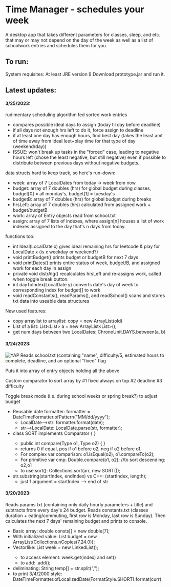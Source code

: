 # Time Manager - schedules your week
A desktop app that takes different parameters for classes, sleep, and etc. that may or may not depend on the day of the week as well as a list of schoolwork entries and schedules them for you.

## To run:
System requisites: At least JRE version 9
Download prototype.jar and run it.

## Latest updates:
#### 3/25/2023:
rudimentary scheduling algorithm fed sorted work entries
- compares possible ideal days to assign (today til day before deadline)
- if all days not enough hrs left to do it, force assign to deadline
- if at least one day has enough hours, find best day (takes the least amt of time away from ideal leet+play time for that type of day (weekend/day))
- ISSUE: won't break up tasks in the "forced" case, leading to negative hours left (chose the least negative, but still negative) even if possible to distribute between previous days without negative budgets.

data structs hard to keep track, so here's run-down:
- week: array of 7 LocalDates from today -> week from now
- budget: array of 7 doubles (hrs) for global budget during classes, budget[0] = all monday's, budget[1] = tuesday's
- budgetB: array of 7 doubles (hrs) for global budget during breaks
- hrsLeft: array of 7 doubles (hrs) calculated from assigned work + budget/budgetB
- work: array of Entry objects read from school.txt
- assign: array of 7 lists of indexes, where assign[n] houses a list of work indexes assigned to the day that's n days from today.

functions too:
- int Ideal(LocalDate x) gives ideal remaining hrs for leetcode & play for LocalDate x (is x weekday or weekend?)
- void printBudget() prints budget or budgetB for next 7 days 
- void printDates() prints entire status of week, budget/B, and assigned work for each day in assign
- private void distrAlg() recalculates hrsLeft and re-assigns work, called when toggle break button.
- int dayToIndex(LocalDate y) converts date's day of week to corresponding index for budget[] to work
- void readConstants(), readParams(), and readSchool() scans and stores txt data into useable data structures

New used features: 
- copy arraylist to arraylist: copy = new ArrayList<Double>(old)
- List of a list: List<List<Integer>> a = new ArrayList<List<Integer>>(); 
- get num days between two LocalDates: ChronoUnit.DAYS.between(a, b)

#### 3/24/2023:
<img alt="YAP" src="https://i.imgur.com/m47GwfF.png">
Reads school.txt (containing "name", difficulty/5, estimated hours to complete, deadline, and an optional "fixed" flag

Puts it into array of entry objects holding all the above

Custom comparator to sort array by #1 fixed always on top  #2 deadline #3 difficulty

Toggle break mode (i.e. during school weeks or spring break?) to adjust budget

- Reusable date formatter: formatter = DateTimeFormatter.ofPattern("MM/dd/yyyy");
     - LocalDate-->str: formatter.format(date);
     - str-->LocalDate: LocalDate.parse(str, formatter);
- class SORT implements Comparator<Type> {  }
     - public int compare(Type o1, Type o2) { }  
     - returns 0 if equal, pos if o1 before o2, neg if o2 before o1.
     - For complex var comparison: o1.isEqual(o2), o1.compareTo(o2);
     - For primitive var cmp: Double.compare(o1, o2); //to sort descending: o2,o1
     - to use sort(): Collections.sort(arr, new SORT());
- str.substring(startIndex, endIndex)  vs C++:  (startIndex, length);
     - just 1 argument = startIndex --> end of str

#### 3/20/2023:
Reads params.txt (containing only daily hourly parameters + title) and subtracts from every day's 24 budget. 
Reads constants.txt (classes duration + eating/commuting, first row is Monday, last row is Sunday).
Then calculates the next 7 days' remaining budget and prints to console.

- Basic array: double consts[] = new double[7];
- With initialized value: List<Double> budget = new ArrayList<Double>(Collections.nCopies(7,24.0));
- Vectorlike: List<LocalDate> week = new LinkedList<LocalDate>();
     - to access element: week.get(index) and set()
     - to add:  .add();
- deliminating: String temp[] = str.split(",");
- to print 3/4/2000 style: DateTimeFormatter.ofLocalizedDate(FormatStyle.SHORT).format(curr)
